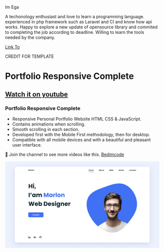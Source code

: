 Im Ega

A techonology enthusiast and love to learn a programming language. experienced in php framework such as Laravel and CI and know how api works. Happy to explore a new update of opensource library and commited to completing the job according to deadline. Willing to learn the tools needed by the company.

[Link To](https://egasuyatna.com)

CREDIT FOR TEMPLATE
# Portfolio Responsive Complete
## [Watch it on youtube](https://youtu.be/AKNvTxWOdKw)
### Portfolio Responsive Complete

- Responsive Personal Portfolio Website HTML CSS & JavaScript.
- Contains animations when scrolling.
- Smooth scrolling in each section.
- Developed first with the Mobile First methodology, then for desktop.
- Compatible with all mobile devices and with a beautiful and pleasant user interface.

💙 Join the channel to see more videos like this. [Bedimcode](https://www.youtube.com/@Bedimcode)

![preview img](/preview.png)

